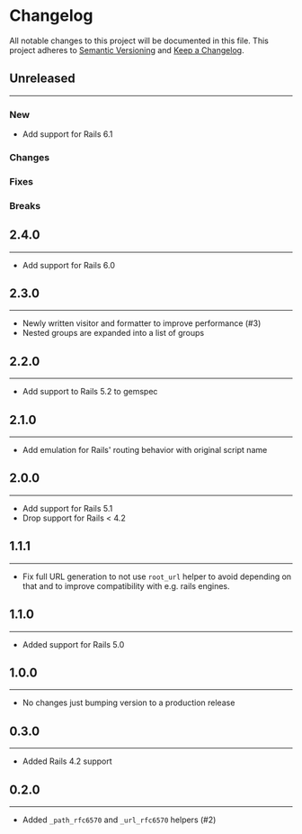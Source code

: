 # Changelog

All notable changes to this project will be documented in this file.
This project adheres to [Semantic Versioning](http://semver.org/) and [Keep a Changelog](http://keepachangelog.com/).

## Unreleased
---

### New
* Add support for Rails 6.1

### Changes

### Fixes

### Breaks


## 2.4.0
---

* Add support for Rails 6.0

## 2.3.0
---

* Newly written visitor and formatter to improve performance (#3)
* Nested groups are expanded into a list of groups

## 2.2.0
---

* Add support to Rails 5.2 to gemspec

## 2.1.0
---

* Add emulation for Rails' routing behavior with original script name

## 2.0.0
---

* Add support for Rails 5.1
* Drop support for Rails < 4.2

## 1.1.1
---

* Fix full URL generation to not use `root_url` helper to avoid depending on that and to improve compatibility with e.g. rails engines.

## 1.1.0
---

* Added support for Rails 5.0

## 1.0.0
---

* No changes just bumping version to a production release

## 0.3.0
---

* Added Rails 4.2 support

## 0.2.0
---

* Added `_path_rfc6570` and `_url_rfc6570` helpers (#2)

